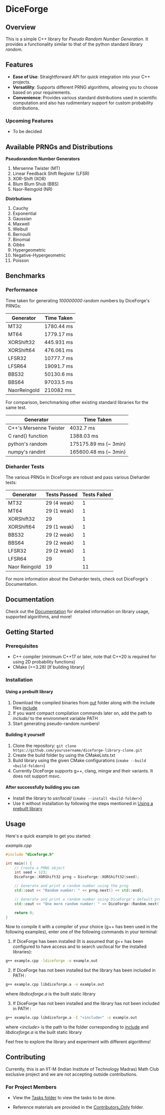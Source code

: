 # DiceForge

## Overview
This is a simple C++ library for *Pseudo Random Number Generation*. It provides a functionality similar to that of the python standard library *random*. 

## Features

- **Ease of Use**: Straightforward API for quick integration into your C++ projects.
- **Versatility**: Supports different PRNG algorithms, allowing you to choose based on your requirements.
- **Convenience**: Provides various standard distributions used in scientific computation and also has rudimentary support for custom probability distributions. 

### Upcoming Features
- To be decided

## Available PRNGs and Distributions

**Pseudorandom Number Generators**
1. Mersenne Twister (MT)
2. Linear Feedback Shift Register (LFSR)
3. XOR-Shift (XOR)
4. Blum Blum Shub (BBS)
5. Naor-Reingold (NR)

**Distrbutions**

1. Cauchy
2. Exponential
3. Gaussian
4. Maxwell
5. Weibull
6. Bernoulli
7. Binomial
8. Gibbs
9. Hypergeometric
10. Negative-Hypergeometric
11. Poisson

## Benchmarks

### Performance

Time taken for generating *100000000* random numbers by DiceForge's PRNGs:

| Generator | Time Taken |
| --------- | ---------- |
| MT32 | 1780.44 ms |
| MT64 | 1779.17 ms |
| XORShift32 | 445.931 ms |
| XORShift64 | 476.061 ms |
| LFSR32 | 10777.7 ms |
| LFSR64 | 19091.7 ms |
| BBS32 | 50130.6 ms |
| BBS64 | 97033.5 ms |
| NaorReingold | 210082 ms  |

For comparison, benchmarking other existing standard libraries for the same test.

| Generator | Time Taken |
| --------- | ---------- |
| C++'s Mersenne Twister | 4032.7 ms |
| C rand() function| 1388.03 ms |
| python's random | 175175.89 ms (~ 3min) |
| numpy's randint | 165600.48 ms (~ 3min) |

### Dieharder Tests

The various PRNGs in DiceForge are robust and pass various Dieharder tests:

| Generator | Tests Passed | Tests Failed |
| --------- | ------------ | ------------ |
| MT32 | 29 (4 weak) | 1 |
| MT64 | 29 (1 weak) | 1 |
| XORShift32 | 29 | 1 |
| XORShift64 | 29 (1 weak) | 1 |
| BBS32 | 29 (2 weak) | 1 |
| BBS64 | 29 (2 weak) | 1 |
| LFSR32 | 29 (2 weak) | 1 |
| LFSR64 | 29 | 1 |
| Naor Reingold | 19 | 11 |

For more information about the Dieharder tests, check out DiceForge's Documentation.

## Documentation

Check out the [Documentation](docs/DiceForge_Documentation.pdf) for detailed information on library usage, supported algorithms, and more!

## Getting Started

### Prerequisites

- C++ compiler (minimum C++17 or later, note that C++20 is required for using 2D probability functions)
- CMake (>=3.28) [If building library]

### Installation

#### Using a prebuilt library
1. Download the compiled binaries from [out](out) folder along with the include files [include](include)
2. If you want compact compilation commands later on, add the path to *include/* to the environment variable PATH
3. Start generating pseudo-random numbers!

#### Building it yourself
1. Clone the repository: `git clone https://github.com/yourusername/diceforge-library-clone.git`
2. Create the build folder by using the CMakeLists.txt
3. Build library using the given CMake configurations (```cmake --build <build-folder>```)
4. Currently DiceForge supports g++, clang, mingw and their variants. It does not support msvc.

#### After successfully building you can
* Install the library to *usr/local/* (```cmake --install <build-folder>```) 
* Use it without installation by following the steps mentioned in [Using a prebuilt library](#using-a-prebuilt-library)

## Usage

Here's a quick example to get you started:

*example.cpp*
```cpp
#include "diceforge.h"

int main() {
    // Create a PRNG object
    int seed = 123;
    DiceForge::XORShift32 prng = DiceForge::XORShift32(seed);

    // Generate and print a random number using the prng
    std::cout << "Random number: " << prng.next() << std::endl;

    // Generate and print a random number using DiceForge's default prng
    std::cout << "One more random number: " << DiceForge::Random.next() << std::endl;

    return 0;
}
```

Now to compile it with a compiler of your choice (g++ has been used in the following examples), enter one of the following commands in your terminal:

1. If DiceForge has been installed (It is assumed that g++ has been configured to have access and to search usr/local for the installed libraries):
```bash
g++ example.cpp -ldiceforge -o example.out
```

2. If DiceForge has not been installed but the library has been included in PATH :
```bash
g++ example.cpp libdiceforge.a -o example.out
```
where *libdiceforge.a* is the built static library

3. If DiceForge has not been installed and the library has not been included in PATH :
```bash
g++ example.cpp libdiceforge.a -I "<include>" -o example.out
```
where *\<include\>* is the path to the folder corresponding to [include](include) and *libdiceforge.a* is the built static library

Feel free to explore the library and experiment with different algorithms!

## Contributing

Currently, this is an IIT-M (Indian Institute of Technology Madras) Math Club exclusive project and we are not accepting outside contributions.

### For Project Members
- View the [Tasks folder](Contributors_Only/Tasks) to view the tasks to be done.

- Reference materials are provided in the [Contributors_Only](Contributors_Only) folder.
